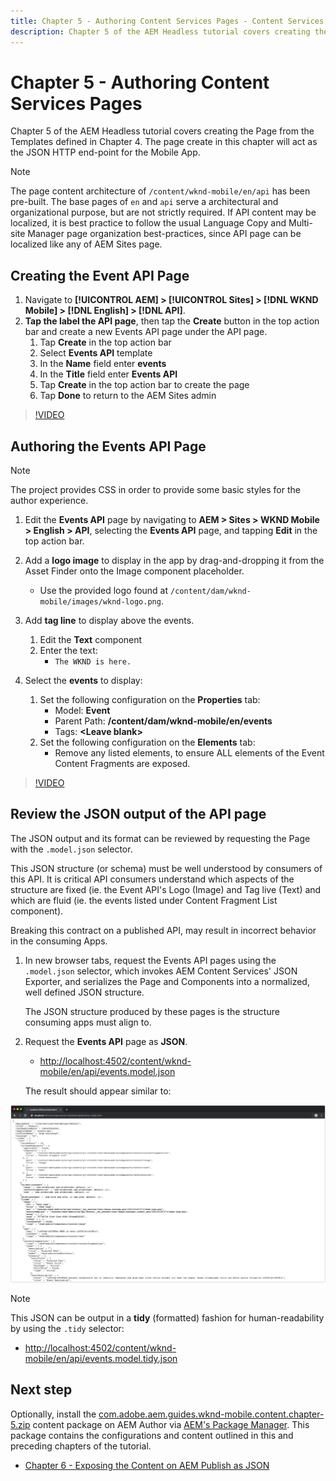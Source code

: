 ```yaml
---
title: Chapter 5 - Authoring Content Services Pages - Content Services
description: Chapter 5 of the AEM Headless tutorial covers creating the Pages from the Templates defined in Chapter 4. These pages will act as the JSON HTTP end-points.
---
```


# Chapter 5 - Authoring Content Services Pages

Chapter 5 of the AEM Headless tutorial covers creating the Page from the Templates defined in Chapter 4. The page create in this chapter will act as the JSON HTTP end-point for the Mobile App.

>[!NOTE]
>
> The page content architecture of `/content/wknd-mobile/en/api` has been pre-built. The base pages of `en` and `api` serve a architectural and organizational purpose, but are not strictly required. If API content may be localized, it is best practice to follow the usual Language Copy and Multi-site Manager page organization best-practices, since API page can be localized like any of AEM Sites page.

## Creating the Event API Page

1. Navigate to **[!UICONTROL AEM] > [!UICONTROL Sites] > [!DNL WKND Mobile] > [!DNL English] > [!DNL API]**.
1. **Tap the label the API page**, then tap the **Create** button in the top action bar and create a new Events API page under the API page.
    1. Tap **Create** in the top action bar
    1. Select **Events API** template
    1. In the **Name** field enter **events**
    1. In the **Title** field enter **Events API**
    1. Tap **Create** in the top action bar to create the page
    1. Tap **Done** to return to the AEM Sites admin

>[!VIDEO](https://video.tv.adobe.com/v/28340/?quality=12&learn=on)

## Authoring the Events API Page

>[!NOTE]
>
> The project provides CSS in order to provide some basic styles for the author experience.

1. Edit the **Events API** page by navigating to **AEM > Sites > WKND Mobile > English > API**, selecting the **Events API** page, and tapping **Edit** in the top action bar.
1. Add a **logo image** to display in the app by drag-and-dropping it from the Asset Finder onto the Image component placeholder.
    * Use the provided logo found at `/content/dam/wknd-mobile/images/wknd-logo.png`.

1. Add **tag line** to display above the events.
    1. Edit the **Text** component
    1. Enter the text:
        * `The WKND is here.`

1. Select the **events** to display:
    1. Set the following configuration on the **Properties** tab:
        * Model: **Event**
        * Parent Path: **/content/dam/wknd-mobile/en/events**
        * Tags: **&lt;Leave blank&gt;**
    1. Set the following configuration on the **Elements** tab:
        * Remove any listed elements, to ensure ALL elements of the Event Content Fragments are exposed.

>[!VIDEO](https://video.tv.adobe.com/v/28339/?quality=12&learn=on)

## Review the JSON output of the API page

The JSON output and its format can be reviewed by requesting the Page with the `.model.json` selector.

This JSON structure (or schema) must be well understood by consumers of this API. It is critical API consumers understand which aspects of the structure are fixed (ie. the Event API's Logo (Image) and Tag live (Text) and which are fluid (ie. the events listed under Content Fragment List component).

Breaking this contract on a published API, may result in incorrect behavior in the consuming Apps.

1. In new browser tabs, request the Events API pages using the `.model.json` selector, which invokes AEM Content Services' JSON Exporter, and serializes the Page and Components into a normalized, well defined JSON structure.

   The JSON structure produced by these pages is the structure consuming apps must align to.

1. Request the **Events API** page as **JSON**.

    * [http://localhost:4502/content/wknd-mobile/en/api/events.model.json](http://localhost:4502/content/wknd-mobile/en/api/events.model.tidy.json)

   The result should appear similar to:

![AEM Content Services JSON output](assets/chapter-5/json-output.png)

>[!NOTE]
>
> This JSON can be output in a **tidy** (formatted) fashion for human-readability by using the `.tidy` selector:
> * [http://localhost:4502/content/wknd-mobile/en/api/events.model.tidy.json](http://localhost:4502/content/wknd-mobile/en/api/events.model.tidy.json)

## Next step

Optionally, install the [com.adobe.aem.guides.wknd-mobile.content.chapter-5.zip](https://github.com/adobe/aem-guides-wknd-mobile/releases/latest) content package on AEM Author via [AEM's Package Manager](http://localhost:4502/crx/packmgr/index.jsp). This package contains the configurations and content outlined in this and preceding chapters of the tutorial.

* [Chapter 6 - Exposing the Content on AEM Publish as JSON](./chapter-6.md)
